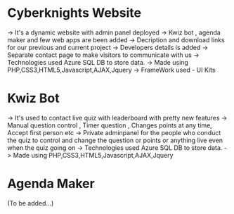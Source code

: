 # Cyberknights Website
-> It's a dynamic website with admin panel deployed
-> Kwiz bot , agenda maker and few web apps are been added 
-> Decription and download links for our previous and current project
-> Developers details is added 
-> Separate contact page to make visitors to communicate with us
-> Technologies used Azure SQL DB to store data.
-> Made using PHP,CSS3,HTML5,Javascript,AJAX,Jquery
-> FrameWork used - UI Kits

# Kwiz Bot
-> It's used to contact live quiz with leaderboard with pretty new features 
-> Manual question control , Timer question , Changes points at any time, Accept first person etc
-> Private adminpanel for the people who conduct the quiz to control and change the question or points or anything live even when the quiz going on
-> Technologies used Azure SQL DB to store data.
-> Made using PHP,CSS3,HTML5,Javascript,AJAX,Jquery

# Agenda Maker 
(To be added...)
